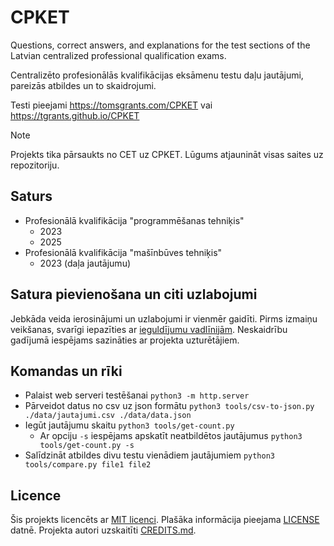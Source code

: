 # CPKET

Questions, correct answers, and explanations for the test sections of the Latvian centralized professional qualification exams.

Centralizēto profesionālās kvalifikācijas eksāmenu testu daļu jautājumi, pareizās atbildes un to skaidrojumi.

Testi pieejami https://tomsgrants.com/CPKET vai https://tgrants.github.io/CPKET

> [!NOTE]
>
> Projekts tika pārsaukts no CET uz CPKET.
> Lūgums atjaunināt visas saites uz repozitoriju.

## Saturs

* Profesionālā kvalifikācija "programmēšanas tehniķis"
	* 2023
	* 2025
* Profesionālā kvalifikācija "mašīnbūves tehniķis"
	* 2023 (daļa jautājumu)

## Satura pievienošana un citi uzlabojumi

Jebkāda veida ierosinājumi un uzlabojumi ir vienmēr gaidīti.
Pirms izmaiņu veikšanas, svarīgi iepazīties ar [ieguldījumu vadlīnijām](CONTRIBUTING.md).
Neskaidrību gadījumā iespējams sazināties ar projekta uzturētājiem.

## Komandas un rīki

* Palaist web serveri testēšanai `python3 -m http.server`
* Pārveidot datus no csv uz json formātu `python3 tools/csv-to-json.py ./data/jautajumi.csv ./data/data.json`
* Iegūt jautājumu skaitu `python3 tools/get-count.py`
	* Ar opciju `-s` iespējams apskatīt neatbildētos jautājumus `python3 tools/get-count.py -s`
* Salīdzināt atbildes divu testu vienādiem jautājumiem `python3 tools/compare.py file1 file2`

## Licence

Šis projekts licencēts ar [MIT licenci](https://lv.wikipedia.org/wiki/MIT_licence).
Plašāka informācija pieejama [LICENSE](LICENSE) datnē.
Projekta autori uzskaitīti [CREDITS.md](CREDITS.md).
